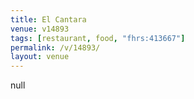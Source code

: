 ```yaml
---
title: El Cantara
venue: v14893
tags: [restaurant, food, "fhrs:413667"]
permalink: /v/14893/
layout: venue
---
```

null
